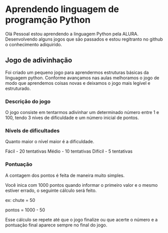 # Aprendendo linguagem de programção Python

 Olá Pessoal estou aprendendo a linguagem Python pela ALURA. Desenvolvendo alguns jogos que são passados
e estou regitranto no github o conhecimento adiquirido.

## Jogo de adivinhação

Foi criado um pequeno jogo para aprendermos estruturas básicas da linguagem python. Conforme avançamos nas aulas melhoramos o jogo de modo que aprendemos coisas novas e deixamos o jogo mais legível e estruturado.

### Descrição do jogo

O jogo consiste em tentarmos adivinhar um determinado número entre 1 e 100, tendo 3 níves de dificuldade e um número inicial de pontos. 

### Nívels de dificultades

Quanto maior o nível maior é a dificuldade. 

Fácil   - 20 tentativas
Médio   - 10 tentativas
Difícil - 5 tentativas

### Pontuação

A contagem dos pontos é feita de maneira muito simples.

Você inica com 1000 pontos quando informar o primeiro valor e o mesmo estiver errado, o seguinte cálculo será feito.

ex: chute = 50

pontos = 1000 - 50 

Esse cálculo se repete até que o jogo finalize ou que acerte o número e a pontuação final aparece sempre no final do jogo.





